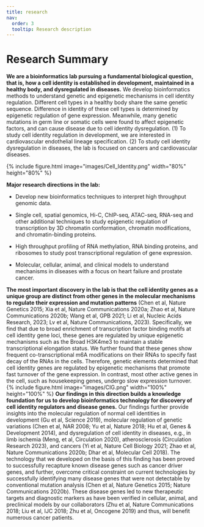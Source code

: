 ```yaml
---
title: research
nav:
  order: 3
  tooltip: Research description
---
```


# <i class="fas fa-microscope"></i>Research Summary

**We are a bioinformatics lab pursuing a fundamental biological question, that is, how a cell identity is established in development, maintained in a healthy body, and dysregulated in diseases.** We develop bioinformatics methods to understand genetic and epigenetic mechanisms in cell identity regulation. Different cell types in a healthy body share the same genetic sequence. Difference in identity of these cell types is determined by epigenetic regulation of gene expression. Meanwhile, many genetic mutations in germ line or somatic cells were found to affect epigenetic factors, and can cause disease due to cell identity dysregulation. (1) To study cell identity regulation in development, we are interested in cardiovascular endothelial lineage specification. (2) To study cell identity dysregulation in diseases, the lab is focused on cancers and cardiovascular diseases.

{%
  include figure.html
  image="images/Cell_Identity.png"
  width="80%"
  height="80%"
%}


**Major research directions in the lab:**

- Develop new bioinformatics techniques to interpret high throughput genomic data.

- Single cell, spatial genomics, Hi-C, ChIP-seq, ATAC-seq, RNA-seq and other additional techniques to study epigenetic regulation of transcription by 3D chromatin conformation, chromatin modifications, and chromatin-binding proteins.

- High throughput profiling of RNA methylation, RNA binding proteins, and ribosomes to study post transcriptional regulation of gene expression.

- Molecular, cellular, animal, and clinical models to understand mechanisms in diseases with a focus on heart failure and prostate cancer.

**The most important discovery in the lab is that the cell identity genes as a unique group are distinct from other genes in the molecular mechanisms to regulate their expression and mutation patterns** (Chen et al, Nature Genetics 2015; Xia et al, Nature Communications 2020a; Zhao et al, Nature Communications 2020b; Wang et al, GPB 2021; Li et al, Nucleic Acids Research, 2023; Lv et al, Nature Communications, 2023). Specifically, we find that due to broad enrichment of transcription factor binding motifs at cell identity gene loci, these genes are regulated by unique epigenetic mechanisms such as the Broad H3K4me3 to maintain a stable transcriptional elongation status. We further found that these genes show frequent co-transcriptional m6A modifications on their RNAs to specify fast decay of the RNAs in the cells. Therefore, genetic elements determined that cell identity genes are regulated by epigenetic mechanisms that promote fast turnover of the gene expression. In contrast, most other active genes in the cell, such as housekeeping genes, undergo slow  expression turnover. 
{%
  include figure.html
  image="images/CIG.png"
  width="100%"
  height="100%"
%}
**Our findings in this direction builds a knowledge foundation for us to develop bioinformatics technology for discovery of cell identity regulators and disease genes.** Our findings further provide insights into the molecular regulation of normal cell identities in development (Gu et al, Science 2019), molecular regulation of genetic variations (Chen et al, NAR 2008; Yu et al, Nature 2018; Hu et al, Genes & Development 2014), and dysregulation of cell identity in diseases, e.g., in limb ischemia (Meng, et al, Circulation 2020), atherosclerosis (Circulation Research 2023), and cancers (Yi et al, Nature Cell Biology 2021; Zhao et al, Nature Communications 2020b; Dhar et al, Molecular Cell 2018).  The technology that we developed on the basis of this finding has been proved to successfully recapture known disease genes such as cancer driver genes, and further, overcome critical constraint on current technologies by successfully identifying many disease genes that were not detectable by conventional mutation analysis (Chen et al, Nature Genetics 2015; Nature Communications 2020b). These disease genes led to new therapeutic targets and diagnostic markers as have been verified in cellular, animal, and preclinical models by our collaborators (Zhu et al, Nature Communications 2018; Liu et al, IJC 2018; Zhu et al, Oncogene 2019) and thus, will benefit numerous cancer patients.


